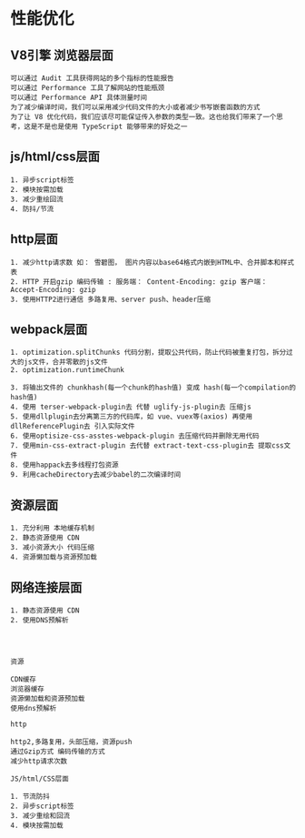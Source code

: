 # 性能优化

## V8引擎 浏览器层面
    可以通过 Audit 工具获得网站的多个指标的性能报告
    可以通过 Performance 工具了解网站的性能瓶颈
    可以通过 Performance API 具体测量时间
    为了减少编译时间，我们可以采用减少代码文件的大小或者减少书写嵌套函数的方式
    为了让 V8 优化代码，我们应该尽可能保证传入参数的类型一致。这也给我们带来了一个思考，这是不是也是使用 TypeScript 能够带来的好处之一

## js/html/css层面
    1. 异步script标签
    2. 模块按需加载
    3. 减少重绘回流
    4. 防抖/节流


## http层面
    1. 减少http请求数 如： 雪碧图， 图片内容以base64格式内嵌到HTML中、合并脚本和样式表
    2. HTTP 开启gzip 编码传输 : 服务端： Content-Encoding: gzip 客户端： Accept-Encoding: gzip
    3. 使用HTTP2进行通信 多路复用、server push、header压缩

## webpack层面
    1. optimization.splitChunks 代码分割，提取公共代码，防止代码被重复打包，拆分过大的js文件，合并零散的js文件
    2. optimization.runtimeChunk

    3. 将输出文件的 chunkhash(每一个chunk的hash值) 变成 hash(每一个compilation的hash值)
    4. 使用 terser-webpack-plugin去 代替 uglify-js-plugin去 压缩js
    5. 使用dllplugin去分离第三方的代码库，如 vue、vuex等(axios) 再使用dllReferencePlugin去 引入实际文件
    6. 使用optisize-css-asstes-webpack-plugin 去压缩代码并删除无用代码
    7. 使用min-css-extract-plugin 去代替 extract-text-css-plugin去 提取css文件
    8. 使用happack去多线程打包资源
    9. 利用cacheDirectory去减少babel的二次编译时间


## 资源层面
    1. 充分利用 本地缓存机制
    2. 静态资源使用 CDN
    3. 减小资源大小 代码压缩
    4. 资源懒加载与资源预加载

## 网络连接层面
    1. 静态资源使用 CDN
    2. 使用DNS预解析




    资源

    CDN缓存
    浏览器缓存
    资源懒加载和资源预加载
    使用dns预解析

    http

    http2,多路复用，头部压缩，资源push
    通过Gzip方式 编码传输的方式
    减少http请求次数

    JS/html/CSS层面

    1. 节流防抖
    2. 异步script标签
    3. 减少重绘和回流
    4. 模块按需加载
    


